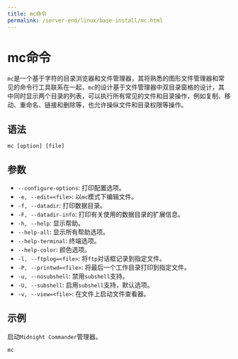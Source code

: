 ```yaml
---
title: mc命令
permalink: /server-end/linux/base-install/mc.html
---
```


# mc命令

`mc`是一个基于字符的目录浏览器和文件管理器，其将熟悉的图形文件管理器和常见的命令行工具联系在一起，`mc`的设计基于文件管理器中双目录窗格的设计，其中同时显示两个目录的列表，可以执行所有常见的文件和目录操作，例如复制、移动、重命名、链接和删除等，也允许操纵文件和目录权限等操作。

## 语法

```shell
mc [option] [file]
```

## 参数

- `--configure-options`: 打印配置选项。
- `-e, --edit=<file>`: 以`mc`模式下编辑文件。
- `-f, --datadir`: 打印数据目录。
- `-F, --datadir-info`: 打印有关使用的数据目录的扩展信息。
- `-h, --help`: 显示帮助。
- `--help-all`: 显示所有帮助选项。
- `--help-terminal`: 终端选项。
- `--help-color`: 颜色选项。
- `-l, --ftplog=<file>`: 将`ftp`对话框记录到指定文件。
- `-P, --printwd=<file>`: 将最后一个工作目录打印到指定文件。
- `-u, --nosubshell`: 禁用`subshell`支持。
- `-U, --subshell`: 启用`subshell`支持，默认选项。
- `-v, --view=<file>`: 在文件上启动文件查看器。

## 示例

启动`Midnight Commander`管理器。

```shell
mc
```
